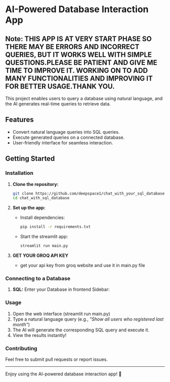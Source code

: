 # AI-Powered Database Interaction App

## Note: THIS APP IS AT VERY START PHASE SO THERE MAY BE ERRORS AND INCORRECT QUERIES, BUT IT WORKS WELL WITH SIMPLE QUESTIONS.PLEASE BE PATIENT AND GIVE ME TIME TO IMPROVE IT. WORKING ON TO ADD MANY FUNCTIONALITIES AND IMPROVING IT FOR BETTER USAGE.THANK YOU.

This project enables users to query a database using natural language, and the AI generates real-time queries to retrieve data.

## Features
- Convert natural language queries into SQL queries.
- Execute generated queries on a connected database.
- User-friendly interface for seamless interaction.

## Getting Started

### Installation

1. **Clone the repository:**
   ```sh
   git clone https://github.com/deepspace1/chat_with_your_sql_database.git
   cd chat_with_sql_database
   ```

2. **Set up the app:**
   - Install dependencies:
     ```sh
     pip install -r requirements.txt

   - Start the streamlit app:
     ```sh
     streamlit run main.py
     ```

2. **GET YOUR GROQ API KEY**
   - get your api key from groq website and use it in main.py file 

### Connecting to a Database
1. **SQL:** Enter your Database in frontend Sidebar:
   
### Usage
1. Open the web interface (streamlit run main.py)
2. Type a natural language query (e.g., *"Show all users who registered last month"*)
3. The AI will generate the corresponding SQL query and execute it.
4. View the results instantly!

### Contributing
Feel free to submit pull requests or report issues.

---

Enjoy using the AI-powered database interaction app! 🚀

